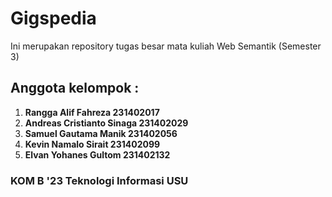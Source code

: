 # Gigspedia
Ini merupakan repository tugas besar mata kuliah Web Semantik (Semester 3)

## Anggota kelompok :
1. **Rangga Alif Fahreza 231402017**
2. **Andreas Cristianto Sinaga 231402029**
1. **Samuel Gautama Manik 231402056**
2. **Kevin Namalo Sirait 231402099**
3. **Elvan Yohanes Gultom 231402132**

### KOM B '23 Teknologi Informasi USU